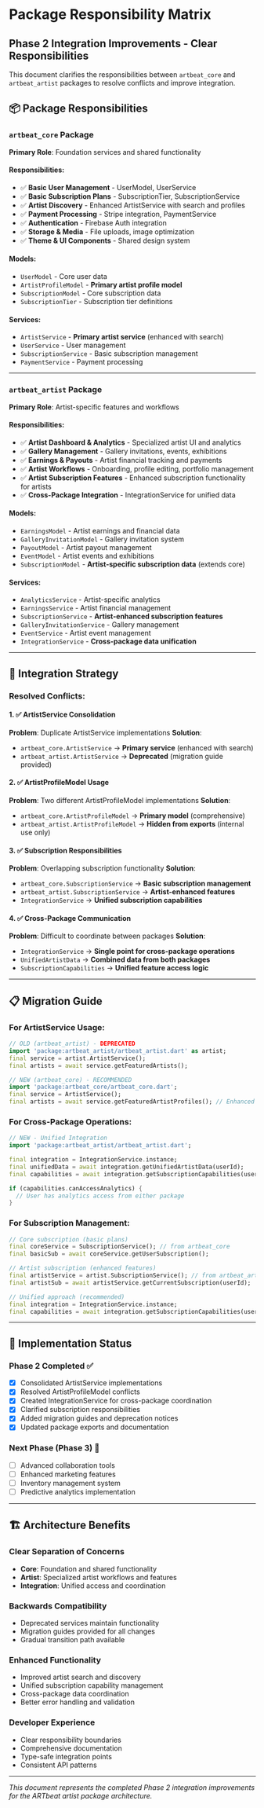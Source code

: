 # Package Responsibility Matrix

## Phase 2 Integration Improvements - Clear Responsibilities

This document clarifies the responsibilities between `artbeat_core` and `artbeat_artist` packages to resolve conflicts and improve integration.

## 📦 Package Responsibilities

### `artbeat_core` Package

**Primary Role**: Foundation services and shared functionality

#### Responsibilities:

- ✅ **Basic User Management** - UserModel, UserService
- ✅ **Basic Subscription Plans** - SubscriptionTier, SubscriptionService
- ✅ **Artist Discovery** - Enhanced ArtistService with search and profiles
- ✅ **Payment Processing** - Stripe integration, PaymentService
- ✅ **Authentication** - Firebase Auth integration
- ✅ **Storage & Media** - File uploads, image optimization
- ✅ **Theme & UI Components** - Shared design system

#### Models:

- `UserModel` - Core user data
- `ArtistProfileModel` - **Primary artist profile model**
- `SubscriptionModel` - Core subscription data
- `SubscriptionTier` - Subscription tier definitions

#### Services:

- `ArtistService` - **Primary artist service** (enhanced with search)
- `UserService` - User management
- `SubscriptionService` - Basic subscription management
- `PaymentService` - Payment processing

---

### `artbeat_artist` Package

**Primary Role**: Artist-specific features and workflows

#### Responsibilities:

- ✅ **Artist Dashboard & Analytics** - Specialized artist UI and analytics
- ✅ **Gallery Management** - Gallery invitations, events, exhibitions
- ✅ **Earnings & Payouts** - Artist financial tracking and payments
- ✅ **Artist Workflows** - Onboarding, profile editing, portfolio management
- ✅ **Artist Subscription Features** - Enhanced subscription functionality for artists
- ✅ **Cross-Package Integration** - IntegrationService for unified data

#### Models:

- `EarningsModel` - Artist earnings and financial data
- `GalleryInvitationModel` - Gallery invitation system
- `PayoutModel` - Artist payout management
- `EventModel` - Artist events and exhibitions
- `SubscriptionModel` - **Artist-specific subscription data** (extends core)

#### Services:

- `AnalyticsService` - Artist-specific analytics
- `EarningsService` - Artist financial management
- `SubscriptionService` - **Artist-enhanced subscription features**
- `GalleryInvitationService` - Gallery management
- `EventService` - Artist event management
- `IntegrationService` - **Cross-package data unification**

---

## 🔄 Integration Strategy

### Resolved Conflicts:

#### 1. ✅ ArtistService Consolidation

**Problem**: Duplicate ArtistService implementations
**Solution**:

- `artbeat_core.ArtistService` → **Primary service** (enhanced with search)
- `artbeat_artist.ArtistService` → **Deprecated** (migration guide provided)

#### 2. ✅ ArtistProfileModel Usage

**Problem**: Two different ArtistProfileModel implementations
**Solution**:

- `artbeat_core.ArtistProfileModel` → **Primary model** (comprehensive)
- `artbeat_artist.ArtistProfileModel` → **Hidden from exports** (internal use only)

#### 3. ✅ Subscription Responsibilities

**Problem**: Overlapping subscription functionality
**Solution**:

- `artbeat_core.SubscriptionService` → **Basic subscription management**
- `artbeat_artist.SubscriptionService` → **Artist-enhanced features**
- `IntegrationService` → **Unified subscription capabilities**

#### 4. ✅ Cross-Package Communication

**Problem**: Difficult to coordinate between packages
**Solution**:

- `IntegrationService` → **Single point for cross-package operations**
- `UnifiedArtistData` → **Combined data from both packages**
- `SubscriptionCapabilities` → **Unified feature access logic**

---

## 📋 Migration Guide

### For ArtistService Usage:

```dart
// OLD (artbeat_artist) - DEPRECATED
import 'package:artbeat_artist/artbeat_artist.dart' as artist;
final service = artist.ArtistService();
final artists = await service.getFeaturedArtists();

// NEW (artbeat_core) - RECOMMENDED
import 'package:artbeat_core/artbeat_core.dart';
final service = ArtistService();
final artists = await service.getFeaturedArtistProfiles(); // Enhanced with search
```

### For Cross-Package Operations:

```dart
// NEW - Unified Integration
import 'package:artbeat_artist/artbeat_artist.dart';

final integration = IntegrationService.instance;
final unifiedData = await integration.getUnifiedArtistData(userId);
final capabilities = await integration.getSubscriptionCapabilities(userId);

if (capabilities.canAccessAnalytics) {
  // User has analytics access from either package
}
```

### For Subscription Management:

```dart
// Core subscription (basic plans)
final coreService = SubscriptionService(); // from artbeat_core
final basicSub = await coreService.getUserSubscription();

// Artist subscription (enhanced features)
final artistService = artist.SubscriptionService(); // from artbeat_artist
final artistSub = await artistService.getCurrentSubscription(userId);

// Unified approach (recommended)
final integration = IntegrationService.instance;
final capabilities = await integration.getSubscriptionCapabilities(userId);
```

---

## 🎯 Implementation Status

### Phase 2 Completed ✅

- [x] Consolidated ArtistService implementations
- [x] Resolved ArtistProfileModel conflicts
- [x] Created IntegrationService for cross-package coordination
- [x] Clarified subscription responsibilities
- [x] Added migration guides and deprecation notices
- [x] Updated package exports and documentation

### Next Phase (Phase 3) 🚧

- [ ] Advanced collaboration tools
- [ ] Enhanced marketing features
- [ ] Inventory management system
- [ ] Predictive analytics implementation

---

## 🏗️ Architecture Benefits

### Clear Separation of Concerns

- **Core**: Foundation and shared functionality
- **Artist**: Specialized artist workflows and features
- **Integration**: Unified access and coordination

### Backwards Compatibility

- Deprecated services maintain functionality
- Migration guides provided for all changes
- Gradual transition path available

### Enhanced Functionality

- Improved artist search and discovery
- Unified subscription capability management
- Cross-package data coordination
- Better error handling and validation

### Developer Experience

- Clear responsibility boundaries
- Comprehensive documentation
- Type-safe integration points
- Consistent API patterns

---

_This document represents the completed Phase 2 integration improvements for the ARTbeat artist package architecture._
